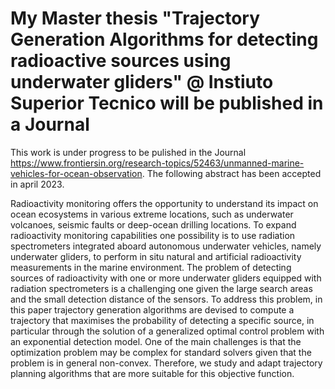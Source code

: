 # My Master thesis "Trajectory Generation Algorithms for detecting radioactive sources using underwater gliders" @ Instiuto Superior Tecnico will be published in a Journal

This work is under progress to be pulished in the Journal https://www.frontiersin.org/research-topics/52463/unmanned-marine-vehicles-for-ocean-observation. The following abstract has been accepted in april 2023.

Radioactivity monitoring offers the opportunity to understand its impact on ocean ecosystems in various extreme locations, such as underwater volcanoes, seismic faults or deep-ocean drilling locations. To expand radioactivity monitoring capabilities one possibility is to use radiation spectrometers integrated aboard autonomous underwater vehicles, namely underwater gliders, to perform in situ natural and artificial radioactivity measurements in the marine environment. The problem of detecting sources of radioactivity with one or more underwater gliders equipped with radiation spectrometers is a challenging one given the large search areas and the small detection distance of the sensors. To address this problem, in this paper trajectory generation algorithms are devised to compute a trajectory that maximises the probability of detecting a specific source, in particular through the solution of a generalized optimal control problem with an exponential detection model. One of the main challenges is that the optimization problem may be complex for standard solvers given that the problem is in general non-convex. Therefore, we study and adapt trajectory planning algorithms that are more suitable for this objective function.
